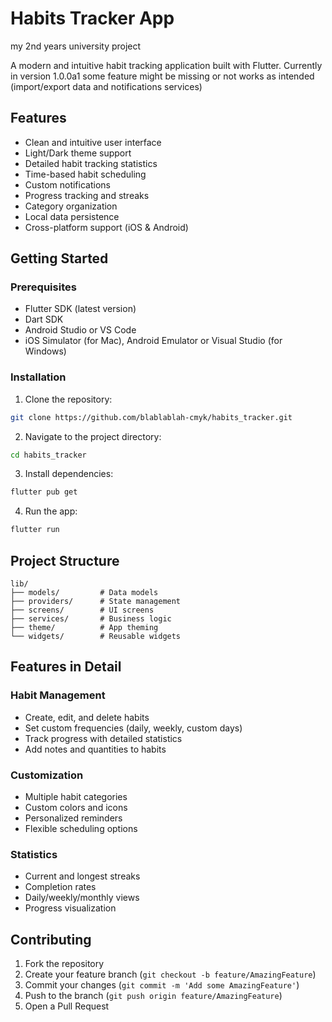 # Habits Tracker App 
my 2nd years university project

A modern and intuitive habit tracking application built with Flutter. Currently in version 1.0.0a1 some feature might be missing or not works as intended (import/export data and notifications services)

## Features

-  Clean and intuitive user interface
-  Light/Dark theme support
-  Detailed habit tracking statistics
-  Time-based habit scheduling
-  Custom notifications
-  Progress tracking and streaks
-  Category organization
-  Local data persistence
-  Cross-platform support (iOS & Android)

## Getting Started

### Prerequisites

- Flutter SDK (latest version)
- Dart SDK
- Android Studio or VS Code
- iOS Simulator (for Mac), Android Emulator or Visual Studio (for Windows)

### Installation

1. Clone the repository:
```bash
git clone https://github.com/blablablah-cmyk/habits_tracker.git
```

2. Navigate to the project directory:
```bash
cd habits_tracker
```

3. Install dependencies:
```bash
flutter pub get
```

4. Run the app:
```bash
flutter run
```

## Project Structure

```
lib/
├── models/         # Data models
├── providers/      # State management
├── screens/        # UI screens
├── services/       # Business logic
├── theme/          # App theming
└── widgets/        # Reusable widgets
```

## Features in Detail

### Habit Management
- Create, edit, and delete habits
- Set custom frequencies (daily, weekly, custom days)
- Track progress with detailed statistics
- Add notes and quantities to habits

### Customization
- Multiple habit categories
- Custom colors and icons
- Personalized reminders
- Flexible scheduling options

### Statistics
- Current and longest streaks
- Completion rates
- Daily/weekly/monthly views
- Progress visualization

## Contributing

1. Fork the repository
2. Create your feature branch (`git checkout -b feature/AmazingFeature`)
3. Commit your changes (`git commit -m 'Add some AmazingFeature'`)
4. Push to the branch (`git push origin feature/AmazingFeature`)
5. Open a Pull Request
